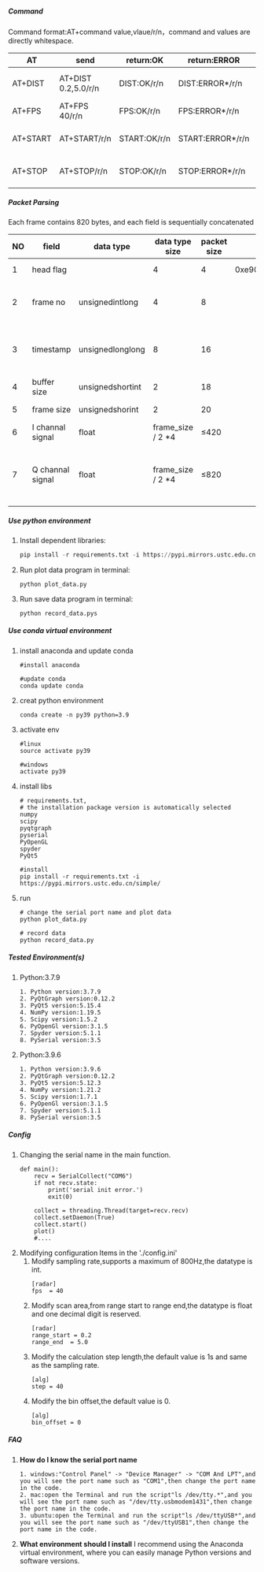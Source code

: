 ##### Command

Command format:AT+command value,vlaue/r/n，command and values are directly whitespace.

| AT       | send                | return:OK    | return:ERROR     | description              |
| -------- | ------------------- | ------------ | ---------------- | ------------------------ |
| AT+DIST  | AT+DIST 0.2,5.0/r/n | DIST:OK/r/n  | DIST:ERROR*/r/n  | Set the radar scan range |
| AT+FPS   | AT+FPS 40/r/n       | FPS:OK/r/n   | FPS:ERROR*/r/n   | Set the radar fps        |
| AT+START | AT+START/r/n        | START:OK/r/n | START:ERROR*/r/n | Start receiving data     |
| AT+STOP  | AT+STOP/r/n         | STOP:OK/r/n  | STOP:ERROR*/r/n  | Stop receiving data      |

##### Packet Parsing

Each frame contains 820 bytes, and each field is sequentially concatenated  

| NO   | field            | data type        | data type size    | packet size | value            | description                                        |
| ---- | ---------------- | ---------------- | ----------------- | ----------- | ---------------- | -------------------------------------------------- |
| 1    | head flag        |                  | 4                 | 4           | 0xe90xcf0x930x72 | data packet head flag                              |
| 2    | frame no         | unsignedintlong  | 4                 | 8           |                  | frame number after radar start                     |
| 3    | timestamp        | unsignedlonglong | 8                 | 16          |                  | the timestamp from device boot to present          |
| 4    | buffer size      | unsignedshortint | 2                 | 18          |                  |                                                    |
| 5    | frame size       | unsignedshorint  | 2                 | 20          |                  | each frame size                                    |
| 6    | I channal signal | float            | frame_size / 2 *4 | ≤420        |                  | frame size <=200                                   |
| 7    | Q channal signal | float            | frame_size / 2 *4 | ≤820        |                  | the Q channal signal follows the I channal  signal |

##### Use python environment

1. Install dependent libraries:
    ```python
    pip install -r requirements.txt -i https://pypi.mirrors.ustc.edu.cn/simple/
    ```
2. Run plot data program in terminal:
    ```
    python plot_data.py
    ```
3. Run save data program in terminal:
    ```
    python record_data.pys
    ```
##### Use conda virtual environment
1. install anaconda and update conda
    ```
    #install anaconda

    #update conda
    conda update conda
    ```
2. creat python environment
    ```
    conda create -n py39 python=3.9
    ``` 
3. activate env
    ```
    #linux
    source activate py39

    #windows
    activate py39
    ```
4. install libs
    ```
    # requirements.txt,
    # the installation package version is automatically selected
    numpy
    scipy
    pyqtgraph
    pyserial
    PyOpenGL
    spyder
    PyQt5

    #install 
    pip install -r requirements.txt -i https://pypi.mirrors.ustc.edu.cn/simple/

    ```
5. run
    ```
    # change the serial port name and plot data
    python plot_data.py

    # record data
    python record_data.py
    ```
##### Tested Environment(s)
1. Python:3.7.9
    ```
    1. Python version:3.7.9
    2. PyQtGraph version:0.12.2
    3. PyQt5 version:5.15.4
    4. NumPy version:1.19.5
    5. Scipy version:1.5.2
    6. PyOpenGl version:3.1.5
    7. Spyder version:5.1.1
    8. PySerial version:3.5
    ```
2. Python:3.9.6
    ```
    1. Python version:3.9.6
    2. PyQtGraph version:0.12.2
    3. PyQt5 version:5.12.3
    4. NumPy version:1.21.2
    5. Scipy version:1.7.1
    6. PyOpenGl version:3.1.5
    7. Spyder version:5.1.1
    8. PySerial version:3.5
    ```
##### Config
1. Changing the serial name in the main function.
    ```
    def main():
        recv = SerialCollect("COM6")
        if not recv.state:
            print('serial init error.')
            exit(0)

        collect = threading.Thread(target=recv.recv)
        collect.setDaemon(True)
        collect.start()
        plot()
        #....
    ```
2. Modifying configuration Items in the './config.ini'
    1. Modify sampling rate,supports a maximum of 800Hz,the datatype is int.
        ```
        [radar]
        fps  = 40
        ```
    2. Modify scan area,from range start to range end,the datatype is float and one decimal digit is reserved.
        ```
        [radar]
        range_start = 0.2
        range_end  = 5.0
        ```
    3. Modify the calculation step length,the default value is 1s and same as the sampling rate.
        ```
        [alg]
        step = 40
        ```
    4. Modify the bin offset,the default value is 0.
        ```
        [alg]
        bin_offset = 0
        ```

##### FAQ

1. **How do I know the serial port name**
    ```
    1. windows:"Control Panel" -> "Device Manager" -> "COM And LPT",and you will see the port name such as "COM1",then change the port name in the code.
    2. mac:open the Terminal and run the script"ls /dev/tty.*",and you will see the port name such as "/dev/tty.usbmodem1431",then change the port name in the code.
    3. ubuntu:open the Terminal and run the script"ls /dev/ttyUSB*",and you will see the port name such as "/dev/ttyUSB1",then change the port name in the code.
    ```
2. **What environment should I install**
    I recommend using the Anaconda virtual environment, where you can easily manage Python versions and software versions.
